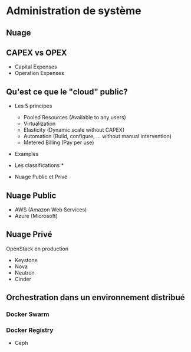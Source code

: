 # Administration de système

## Nuage

## CAPEX vs OPEX
- Capital Expenses
- Operation Expenses

## Qu'est ce que le "cloud" public?
- Les 5 principes
  * Pooled Resources (Available to any users) 
  * Virtualization
  * Elasticity (Dynamic scale without CAPEX)
  * Automation (Build, configure, ... without manual intervention)
  * Metered Billing (Pay per use)
  
- Examples
  
- Les classifications
  * 
- Nuage Public et Privé

## Nuage Public
- AWS (Amazon Web Services)
- Azure (Microsoft)

## Nuage Privé

OpenStack en production
- Keystone
- Nova
- Neutron
- Cinder

## Orchestration dans un environnement distribué

### Docker Swarm

### Docker Registry
- Ceph
